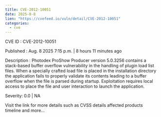 ```yaml
--- 
title: CVE-2012-10051
date: 2025-8-8
lien: "https://cvefeed.io/vuln/detail/CVE-2012-10051"
categories:
  - cve
---
```


CVE ID : CVE-2012-10051

Published :  Aug. 8
2025
7:15 p.m. | 8 hours
11 minutes ago

Description : Photodex ProShow Producer version 5.0.3256 contains a stack-based buffer overflow vulnerability in the handling of plugin load list files. When a specially crafted load file is placed in the installation directory
the application fails to properly validate its contents
leading to a buffer overflow when the file is parsed during startup. Exploitation requires local access to place the file and user interaction to launch the application.

Severity: 0.0 | NA

Visit the link for more details
such as CVSS details
affected products
timeline
and more...
